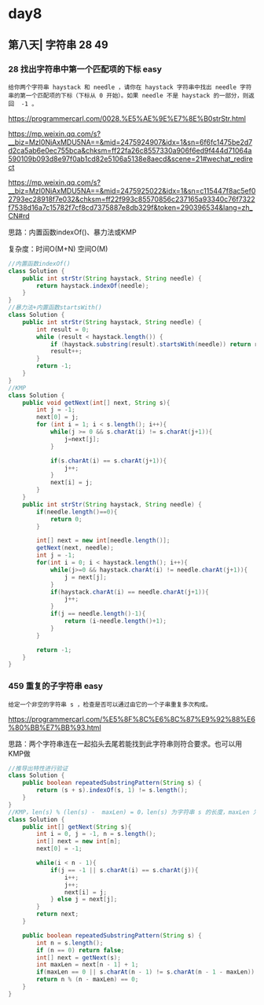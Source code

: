 # day8

## 第八天| 字符串 28 49

### 28 找出字符串中第一个匹配项的下标 easy
```
给你两个字符串 haystack 和 needle ，请你在 haystack 字符串中找出 needle 字符串的第一个匹配项的下标（下标从 0 开始）。如果 needle 不是 haystack 的一部分，则返回  -1 。
```
https://programmercarl.com/0028.%E5%AE%9E%E7%8E%B0strStr.html

https://mp.weixin.qq.com/s?__biz=MzI0NjAxMDU5NA==&mid=2475924907&idx=1&sn=6f6fc1475be2d7d2ca5ab6e0ec755bca&chksm=ff22fa26c8557330a906f6ed9f444d71064a590109b093d8e97f0ab1cd82e5106a5138e8aecd&scene=21#wechat_redirect

https://mp.weixin.qq.com/s?__biz=MzI0NjAxMDU5NA==&mid=2475925022&idx=1&sn=c115447f8ac5ef02793ec28918f7e032&chksm=ff22f993c85570856c237165a93340c76f7322f7538d16a7c15782f7cf8cd7375887e8db329f&token=290396534&lang=zh_CN#rd

思路：内置函数indexOf()、暴力法或KMP

复杂度：时间O(M+N) 空间O(M)
```java
//内置函数indexOf()
class Solution {
    public int strStr(String haystack, String needle) {
        return haystack.indexOf(needle);
    }
}
//暴力法+内置函数startsWith()
class Solution {
    public int strStr(String haystack, String needle) {
        int result = 0;
        while (result < haystack.length()) {
            if (haystack.substring(result).startsWith(needle)) return result;
            result++;
        }
        return -1;
    }
}
//KMP
class Solution {
    public void getNext(int[] next, String s){
        int j = -1;
        next[0] = j;
        for (int i = 1; i < s.length(); i++){
            while(j >= 0 && s.charAt(i) != s.charAt(j+1)){
                j=next[j];
            }

            if(s.charAt(i) == s.charAt(j+1)){
                j++;
            }
            next[i] = j;
        }
    }
    public int strStr(String haystack, String needle) {
        if(needle.length()==0){
            return 0;
        }

        int[] next = new int[needle.length()];
        getNext(next, needle);
        int j = -1;
        for(int i = 0; i < haystack.length(); i++){
            while(j>=0 && haystack.charAt(i) != needle.charAt(j+1)){
                j = next[j];
            }
            if(haystack.charAt(i) == needle.charAt(j+1)){
                j++;
            }
            if(j == needle.length()-1){
                return (i-needle.length()+1);
            }
        }

        return -1;
    }
}
```

### 459 重复的子字符串 easy
```
给定一个非空的字符串 s ，检查是否可以通过由它的一个子串重复多次构成。
```
https://programmercarl.com/%E5%8F%8C%E6%8C%87%E9%92%88%E6%80%BB%E7%BB%93.html

思路：两个字符串连在一起掐头去尾若能找到此字符串则符合要求。也可以用KMP做

```java
//推导出特性进行验证
class Solution {
    public boolean repeatedSubstringPattern(String s) {
        return (s + s).indexOf(s, 1) != s.length();
    }
}
//KMP，len(s) % (len(s) -  maxLen) = 0，len(s) 为字符串 s 的长度，maxLen 为最长公共前后缀的长度，含义是如果 s 是周期串，那【s 的长度】是【s 的长度减去最长公共前后缀的长度】的倍数，那字符串 s 就是周期串。
class Solution {
    public int[] getNext(String s){
        int i = 0, j = -1, n = s.length();
        int[] next = new int[n];
        next[0] = -1;

        while(i < n - 1){
            if(j == -1 || s.charAt(i) == s.charAt(j)){
                i++;
                j++;
                next[i] = j;
            } else j = next[j];
        }
        return next;
    }

    public boolean repeatedSubstringPattern(String s) {
        int n = s.length();
        if (n == 0) return false;
        int[] next = getNext(s);
        int maxLen = next[n - 1] + 1;
        if(maxLen == 0 || s.charAt(n - 1) != s.charAt(n - 1 - maxLen)) return false;
        return n % (n - maxLen) == 0;
    }
}
```